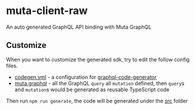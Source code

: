 # muta-client-raw

An auto generated GraphQL API binding with Muta GraphQL

## Customize

When you want to customize the generated sdk, try to edit the follow config files.

- [codegen.yml](./codegen.yml) - a configuration for [graphql-code-generator](https://graphql-code-generator.com/)
- [muta.graphql](./muta.graphql) - all the GraphQL `query` all `mutation` defined, then `query`s and `mutation`s would be generated as reusable TypeScript code

Then run `npm run generate`, the code will be generated under the [src](./src) folder

